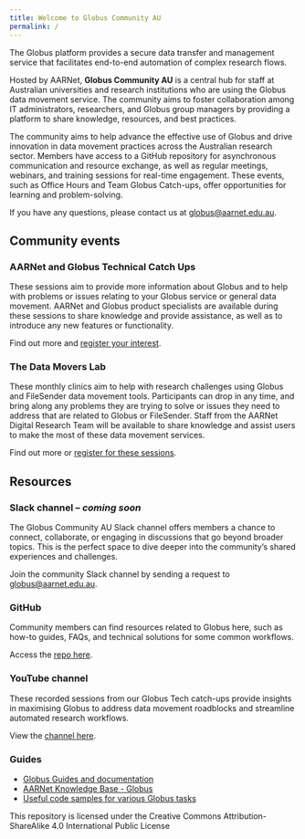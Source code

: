 ```yaml
---
title: Welcome to Globus Community AU
permalink: /
---
```


The Globus platform provides a secure data transfer and management service that facilitates end-to-end automation of complex research flows.  

Hosted by AARNet, **Globus Community AU** is a central hub for staff at Australian universities and research institutions who are using the Globus data movement service. The community aims to foster collaboration among IT administrators, researchers, and Globus group managers by providing a platform to share knowledge, resources, and best practices.

The community aims to help advance the effective use of Globus and drive innovation in data movement practices across the Australian research sector. Members have access to a GitHub repository for asynchronous communication and resource exchange, as well as regular meetings, webinars, and training sessions for real-time engagement. These events, such as Office Hours and Team Globus Catch-ups, offer opportunities for learning and problem-solving.

If you have any questions, please contact us at globus@aarnet.edu.au.


## Community events

### AARNet and Globus Technical Catch Ups

These sessions aim to provide more information about Globus and to help with problems or issues relating to your Globus service or general data movement. AARNet and Globus product specialists are available during these sessions to share knowledge and provide assistance, as well as to introduce any new features or functionality. 

Find out more and [register your interest](https://aarnet.edu.au/aarnet-globus-technical-catch-ups).

### The Data Movers Lab
These monthly clinics aim to help with research challenges using Globus and FileSender data movement tools. Participants can drop in any time, and bring along any problems they are trying to solve or issues they need to address that are related to Globus or FileSender. Staff from the AARNet Digital Research Team will be available to share knowledge and assist users to make the most of these data movement services.

Find out more or [register for these sessions](https://aarnet.edu.au/the-data-movers-lab).


## Resources

### Slack channel – _coming soon_

The Globus Community AU Slack channel offers members a chance to connect, collaborate, or engaging in discussions that go beyond broader topics. This is the perfect space to dive deeper into the community’s shared experiences and challenges.

Join the community Slack channel by sending a request to globus@aarnet.edu.au.

### GitHub 

Community members can find resources related to Globus here, such as how-to guides, FAQs, and technical solutions for some common workflows.

Access the [repo here]([GitHub](https://github.com/AARNet/Globus-Community)).

### YouTube channel

These recorded sessions from our Globus Tech catch-ups provide insights in maximising Globus to address data movement roadblocks and streamline automated research workflows.

View the [channel here](https://www.youtube.com/playlist?list=PLabaNLSF0jBArjG5wOPKpo6jBWuyYOlOS).

### Guides

* [Globus Guides and documentation](https://docs.globus.org/guides/)
* [AARNet Knowledge Base - Globus](https://support.aarnet.edu.au/hc/en-us/categories/5318479482767-Globus)
* [Useful code samples for various Globus tasks](./code/)

This repository is licensed under the Creative Commons Attribution-ShareAlike 4.0 International Public License

